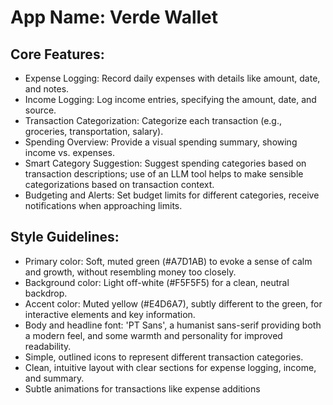 # **App Name**: Verde Wallet

## Core Features:

- Expense Logging: Record daily expenses with details like amount, date, and notes.
- Income Logging: Log income entries, specifying the amount, date, and source.
- Transaction Categorization: Categorize each transaction (e.g., groceries, transportation, salary).
- Spending Overview: Provide a visual spending summary, showing income vs. expenses.
- Smart Category Suggestion: Suggest spending categories based on transaction descriptions; use of an LLM tool helps to make sensible categorizations based on transaction context.
- Budgeting and Alerts: Set budget limits for different categories, receive notifications when approaching limits.

## Style Guidelines:

- Primary color: Soft, muted green (#A7D1AB) to evoke a sense of calm and growth, without resembling money too closely.
- Background color: Light off-white (#F5F5F5) for a clean, neutral backdrop.
- Accent color: Muted yellow (#E4D6A7), subtly different to the green, for interactive elements and key information.
- Body and headline font: 'PT Sans', a humanist sans-serif providing both a modern feel, and some warmth and personality for improved readability.
- Simple, outlined icons to represent different transaction categories.
- Clean, intuitive layout with clear sections for expense logging, income, and summary.
- Subtle animations for transactions like expense additions
